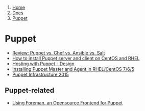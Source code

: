 <!-- -
Title: Puppet
Description: Puppet Orchestration and Configuration Management
First Published: 2013-11-27
Last Updated: 2015-01-15
- -->

<ol class="breadcrumb" itemprop="breadcrumb">
	<li><a href="/">Home</a></li>
	<li><a href="/docs/">Docs</a></li>
	<li><a href="/docs/puppet.html">Puppet</a></li>
</ol>

Puppet
======

*   [Review: Puppet vs. Chef vs. Ansible vs. Salt](http://www.infoworld.com/d/data-center/review-puppet-vs-chef-vs-ansible-vs-salt-231308)
*   [How to install Puppet server and client on CentOS and RHEL](http://xmodulo.com/2014/08/install-puppet-server-client-centos-rhel.html)
*   [Hosting with Puppet - Design](http://sysphere.org/~anrxc/j/archives/2013/06/24/hosting_with_puppet_-_design/index.html)
*   [Installing Puppet Master and Agent in RHEL/CentOS 7/6/5](http://www.tecmint.com/install-puppet-in-centos/)
*   [Puppet Infrastructure 2015](http://terrarum.net/blog/puppet-infrastructure-2015.html)

Puppet-related
--------------

*   [Using Foreman, an Opensource Frontend for Puppet](http://techarena51.com/index.php/using-foreman-opensource-frontend-puppet/)
